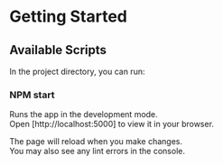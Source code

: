 # Getting Started

## Available Scripts

In the project directory, you can run:

### NPM start

Runs the app in the development mode.\
Open [http://localhost:5000] to view it in your browser.

The page will reload when you make changes.\
You may also see any lint errors in the console.
